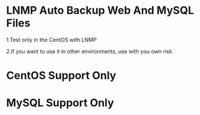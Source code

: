 # LNMP Auto Backup Web And MySQL Files
1.Test only in the CentOS with LNMP

2.If you want to use it in other environments, use with you own risk.
# CentOS Support Only
# MySQL Support Only
